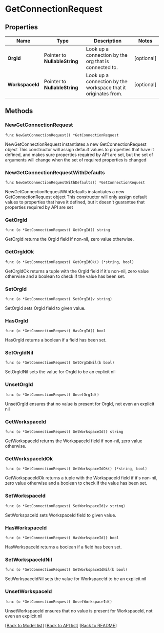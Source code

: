 # GetConnectionRequest

## Properties

Name | Type | Description | Notes
------------ | ------------- | ------------- | -------------
**OrgId** | Pointer to **NullableString** | Look up a connection by the org that is connected to. | [optional] 
**WorkspaceId** | Pointer to **NullableString** | Look up a connection by the workspace that it originates from. | [optional] 

## Methods

### NewGetConnectionRequest

`func NewGetConnectionRequest() *GetConnectionRequest`

NewGetConnectionRequest instantiates a new GetConnectionRequest object
This constructor will assign default values to properties that have it defined,
and makes sure properties required by API are set, but the set of arguments
will change when the set of required properties is changed

### NewGetConnectionRequestWithDefaults

`func NewGetConnectionRequestWithDefaults() *GetConnectionRequest`

NewGetConnectionRequestWithDefaults instantiates a new GetConnectionRequest object
This constructor will only assign default values to properties that have it defined,
but it doesn't guarantee that properties required by API are set

### GetOrgId

`func (o *GetConnectionRequest) GetOrgId() string`

GetOrgId returns the OrgId field if non-nil, zero value otherwise.

### GetOrgIdOk

`func (o *GetConnectionRequest) GetOrgIdOk() (*string, bool)`

GetOrgIdOk returns a tuple with the OrgId field if it's non-nil, zero value otherwise
and a boolean to check if the value has been set.

### SetOrgId

`func (o *GetConnectionRequest) SetOrgId(v string)`

SetOrgId sets OrgId field to given value.

### HasOrgId

`func (o *GetConnectionRequest) HasOrgId() bool`

HasOrgId returns a boolean if a field has been set.

### SetOrgIdNil

`func (o *GetConnectionRequest) SetOrgIdNil(b bool)`

 SetOrgIdNil sets the value for OrgId to be an explicit nil

### UnsetOrgId
`func (o *GetConnectionRequest) UnsetOrgId()`

UnsetOrgId ensures that no value is present for OrgId, not even an explicit nil
### GetWorkspaceId

`func (o *GetConnectionRequest) GetWorkspaceId() string`

GetWorkspaceId returns the WorkspaceId field if non-nil, zero value otherwise.

### GetWorkspaceIdOk

`func (o *GetConnectionRequest) GetWorkspaceIdOk() (*string, bool)`

GetWorkspaceIdOk returns a tuple with the WorkspaceId field if it's non-nil, zero value otherwise
and a boolean to check if the value has been set.

### SetWorkspaceId

`func (o *GetConnectionRequest) SetWorkspaceId(v string)`

SetWorkspaceId sets WorkspaceId field to given value.

### HasWorkspaceId

`func (o *GetConnectionRequest) HasWorkspaceId() bool`

HasWorkspaceId returns a boolean if a field has been set.

### SetWorkspaceIdNil

`func (o *GetConnectionRequest) SetWorkspaceIdNil(b bool)`

 SetWorkspaceIdNil sets the value for WorkspaceId to be an explicit nil

### UnsetWorkspaceId
`func (o *GetConnectionRequest) UnsetWorkspaceId()`

UnsetWorkspaceId ensures that no value is present for WorkspaceId, not even an explicit nil

[[Back to Model list]](../README.md#documentation-for-models) [[Back to API list]](../README.md#documentation-for-api-endpoints) [[Back to README]](../README.md)



